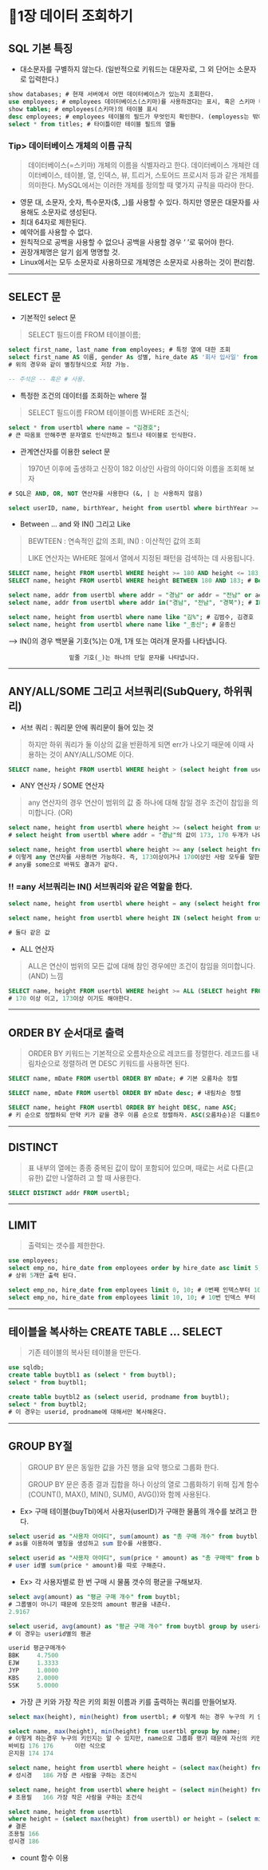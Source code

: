 
# 📖1장 데이터 조회하기

## SQL 기본 특징

- 대소문자를 구별하지 않는다. (일반적으로 키워드는 대문자로, 그 외 단어는 소문자로 입력한다.)

```sql
show databases; # 현재 서버에서 어떤 데이터베이스가 있는지 조회한다.
use employees; # employees 데이터베이스(스키마)를 사용하겠다는 표시, 혹은 스키마 더블클릭
show tables; # employees(스키마)의 테이블 표시
desc employees; # employees 테이블의 필드가 무엇인지 확인한다. (employess는 밖에 있는 스키마와 안에 있는 테이블 두종류가 있는데 그 중 테이블의 열)
select * from titles; # 타이틀이란 테이블 필드의 열들
```

### Tip> 데이터베이스 개체의 이름 규칙

> 데이터베이스(=스키마) 개체의 이름을 식별자라고 한다. 데이터베이스 개체란 데이터베이스, 테이블, 열, 인덱스, 뷰, 트리거, 스토어드 프로시저 등과 같은 개체를 의미한다. MySQL에서는 이러한 개체를 정의할 때 몇가지 규칙을 따라야 한다.
> 
- 영문 대, 소문자, 숫자, 특수문자($, _)를 사용할 수 있다. 하지만 영문은 대문자를 사용해도 소문자로 생성된다.
- 최대 64자로 제한된다.
- 예약어를 사용할 수 없다.
- 원칙적으로 공백을 사용할 수 없으나 공백을 사용할 경우 ‘ ’로 묶어야 한다.
- 권장개체명은 알기 쉽게 명명할 것.
- Linux에서는 모두 소문자로 사용하므로 개체명은 소문자로 사용하는 것이 편리함.

---

## SELECT 문

- 기본적인 select 문

> SELECT 필드이름 FROM 테이블이름;
> 

```sql
select first_name, last_name from employees; # 특정 열에 대한 조회
select first_name AS 이름, gender As 성별, hire_date AS '회사 입사일' from employees;
# 위의 경우와 같이 별칭형식으로 저장 가능.

-- 주석은 -- 혹은 # 사용.
```

- 특정한 조건의 데이터를 조회하는 where 절

> SELECT 필드이름 FROM 테이블이름 WHERE 조건식;
> 

```sql
select * from usertbl where name = "김경호"; 
# 큰 따옴표 안해주면 문자열로 인식안하고 필드나 테이블로 인식한다.
```

- 관계연산자를 이용한 select 문

> 1970년 이후에 출생하고 신장이 182 이상인 사람의 아이디와 이름을 조회해 보자
> 

```sql
# SQL은 AND, OR, NOT 연산자를 사용한다 (&, | 는 사용하지 않음)

select userID, name, birthYear, height from usertbl where birthYear >= 1970 and height >= 182;
```

- Between … and 와 IN() 그리고 Like

> BEWTEEN : 연속적인 값의 조회, IN() : 이산적인 값의 조회
> 
> 
> LIKE 연산자는 WHERE 절에서 열에서 지정된 패턴을 검색하는 데 사용됩니다.
> 

```sql
SELECT name, height FROM usertbl WHERE height >= 180 AND height <= 183; # and의 경우
SELECT name, height FROM usertbl WHERE height BETWEEN 180 AND 183; # Between ... and

select name, addr from usertbl where addr = "경남" or addr = "전남" or addr = "경북"; #OR를 이용
select name, addr from usertbl where addr in("경남", "전남", "경북"); # IN()의 경우

select name, height from usertbl where name like "김%"; # 김범수, 김경호
select name, height from usertbl where name like "_종신"; # 윤종신
```

—> IN()의 경우 백분율 기호(%)는 0개, 1개 또는 여러개 문자를 나타냅니다.

                     밑줄 기호(_)는 하나의 단일 문자를 나타냅니다.

---

## ANY/ALL/SOME 그리고 서브쿼리(SubQuery, 하위쿼리)

- 서브 쿼리 : 쿼리문 안에 쿼리문이 들어 있는 것

> 하지만 하위 쿼리가 둘 이상의 값을 반환하게 되면 err가 나오기 때문에 이때 사용하는 것이 ANY/ALL/SOME 이다.
> 

```sql
SELECT name, height FROM usertbl WHERE height > (select height from usertbl where name = "김경호");
```

- ANY 연산자 / SOME 연산자

> any 연산자의 경우 연산이 범위의 값 중 하나에 대해 참일 경우 조건이 참임을 의미합니다. (OR)
> 

```sql
select name, height from usertbl where height >= (select height from usertbl where addr = "경남"); # err
# select height from usertbl where addr = "경남"의 값이 173, 170 두개가 나와서 err가 나오지만

select name, height from usertbl where height >= any (select height from usertbl where addr = "경남");
# 이렇게 any 연산자를 사용하면 가능하다. 즉, 173이상이거나 170이상인 사람 모두를 말한다. (OR과 비슷)
# any를 some으로 바꿔도 결과가 같다.
```

### ‼ =any 서브쿼리는 IN() 서브쿼리와 같은 역할을 한다.

```sql
select name, height from usertbl where height = any (select height from usertbl where addr = "경남");

select name, height from usertbl where height IN (select height from usertbl where addr = "경남");

# 둘다 같은 값
```

- ALL 연산자

> ALL은 연산이 범위의 모든 값에 대해 참인 경우에만 조건이 참임을 의미합니다. (AND) 느낌
> 

```sql
SELECT name, height FROM usertbl WHERE height >= ALL (SELECT height FROM usertbl WHERE addr = '경남');
# 170 이상 이고, 173이상 이기도 해야한다.
```

---

## ORDER BY 순서대로 출력

> ORDER BY 키워드는 기본적으로 오름차순으로 레코드를 정렬한다. 레코드를 내림차순으로 정렬하려
면 DESC 키워드를 사용하면 된다.
> 

```sql
SELECT name, mDate FROM usertbl ORDER BY mDate; # 기본 오름차순 정렬

SELECT name, mDate FROM usertbl ORDER BY mDate desc; # 내림차순 정렬

SELECT name, height FROM usertbl ORDER BY height DESC, name ASC; 
# 키 순으로 정렬하되 만약 키가 같을 경우 이름 순으로 정렬하자. ASC(오름차순)은 디폴트이므로 생략 가능.
```

---

## DISTINCT

> 표 내부의 열에는 종종 중복된 값이 많이 포함되어 있으며, 때로는 서로 다른(고유한) 값만 나열하려
고 할 때 사용한다.
> 

```sql
SELECT DISTINCT addr FROM usertbl;
```

---

## LIMIT

> 출력되는 갯수를 제한한다.
> 

```sql
use employees;
select emp_no, hire_date from employees order by hire_date asc limit 5;
# 상위 5개만 출력 된다.

select emp_no, hire_date from employees limit 0, 10; # 0번째 인덱스부터 10개 (1~10)
select emp_no, hire_date from employees limit 10, 10; # 10번 인덱스 부터 10개 (11~20)
```

---

## 테이블을 복사하는 CREATE TABLE ... SELECT

> 기존 테이블의 복사된 테이블을 만든다.
> 

```sql
use sqldb;
create table buytbl1 as (select * from buytbl);
select * from buytbl1;

create table buytbl2 as (select userid, prodname from buytbl);
select * from buytbl2;
# 이 경우는 userid, prodname에 대해서만 복사해온다.
```

---

## GROUP BY절

> GROUP BY 문은 동일한 값을 가진 행을 요약 행으로 그룹화 한다.
> 
> 
> GROUP BY 문은 종종 결과 집합을 하나 이상의 열로 그룹화하기 위해 집계 함수(COUNT(), MAX(),
> MIN(), SUM(), AVG())와 함께 사용된다.
> 

- Ex> 구매 테이블(buyTbl)에서 사용자(userID)가 구매한 물품의 개수를 보려고 한다.

```sql
select userid as "사용자 아이디", sum(amount) as "총 구매 개수" from buytbl group by userid;
# as를 이용하여 별칭을 생성하고 sum 함수를 사용했다.

select userid as "사용자 아이디", sum(price * amount) as "총 구매액" from buytbl group by userid;
# user id별 sum(price * amount)를 따로 구해준다.
```

- Ex> 각 사용자별로 한 번 구매 시 물품 갯수의 평균을 구해보자.

```sql
select avg(amount) as "평균 구매 개수" from buytbl;
# 그룹별이 아니기 때문에 모든것의 amount 평균을 내준다.
2.9167

select userid, avg(amount) as "평균 구매 개수" from buytbl group by userid;
# 이 경우는 userid별의 평균 

userid 평균구매개수
BBK	    4.7500
EJW	    1.3333
JYP	    1.0000
KBS	    2.0000
SSK	    5.0000
```

- 가장 큰 키와 가장 작은 키의 회원 이름과 키를 출력하는 쿼리를 만들어보자.

```sql
select max(height), min(height) from usertbl; # 이렇게 하는 경우 누구의 키 인지 모른채로 186 166이 나온다.

select name, max(height), min(height) from usertbl group by name;
# 이렇게 하는경우 누구의 키인지는 알 수 있지만, name으로 그룹화 했기 때문에 자신의 키만 나오게 된다.
바비킴	176	176      이런 식으로
은지원	174	174

select name, height from usertbl where height = (select max(height) from usertbl);
# 성시경	186 가장 큰 사람을 구하는 조건식

select name, height from usertbl where height = (select min(height) from usertbl);
# 조용필	166 가장 작은 사람을 구하는 조건식

select name, height from usertbl 
where height = (select max(height) from usertbl) or height = (select min(height) from usertbl);
# 결론 
조용필	166
성시경	186
```

- count 함수 이용
